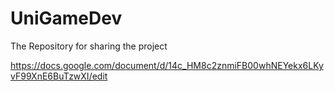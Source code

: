 # UniGameDev
The Repository for sharing the project

https://docs.google.com/document/d/14c_HM8c2znmiFB00whNEYekx6LKyvF99XnE6BuTzwXI/edit
